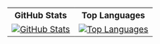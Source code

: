 <div align="center" style="width: 80%; transform: scale(1.2);">
  <table>
    <tr>
      <th>GitHub Stats</th>
      <th>Top Languages</th>
    </tr>
    <tr>
      <td>
        <a href="https://github.com/endy-rkt">
          <img src="https://readme-git-main-tolojanahary-endys-projects.vercel.app//api?username=endy-rkt&show_icons=true&theme=nightowl" alt="GitHub Stats" style="max-width: 100%; height: auto;">
        </a>
      </td>
      <td>
        <a href="https://github.com/endy-rkt">
          <img src="https://readme-git-main-tolojanahary-endys-projects.vercel.app/api/top-langs/?username=endy-rkt&layout=compact&theme=tokyonight" alt="Top Languages" style="max-width: 100%; height: auto;">
        </a>
      </td>
    </tr>
  </table>

  <br>
</div>
